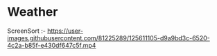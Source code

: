 # Weather
 
ScreenSort :- 
https://user-images.githubusercontent.com/81225289/125611105-d9a9bd3c-6520-4c2a-b85f-e430df647c5f.mp4

